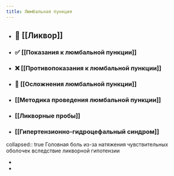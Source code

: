 ```yaml
---
title: Люмбальная пункция
---
```


- ## 🧪 [[Ликвор]]

- ### ✅ [[Показания к люмбальной пункции]]

- ### ❌ [[Противопоказания к люмбальной пункции]]

- ### 📛 [[Осложнения люмбальной пункции]]

- ### [[Методика проведения люмбальной пункции]]

- ### [[Ликворные пробы]]

- ### [[Гипертензионно-гидроцефальный синдром]]
collapsed:: true
Головная боль из-за натяжения чувствительных оболочек вследствие ликворной гипотензии

- 

- 
